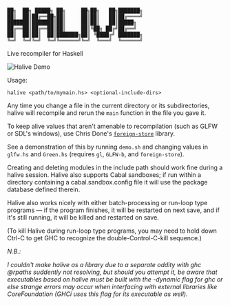 ```
██╗  ██╗ █████╗ ██╗     ██╗██╗   ██╗███████╗
██║  ██║██╔══██╗██║     ██║██║   ██║██╔════╝
███████║███████║██║     ██║██║   ██║█████╗  
██╔══██║██╔══██║██║     ██║╚██╗ ██╔╝██╔══╝  
██║  ██║██║  ██║███████╗██║ ╚████╔╝ ███████╗
╚═╝  ╚═╝╚═╝  ╚═╝╚══════╝╚═╝  ╚═══╝  ╚══════╝
```
Live recompiler for Haskell

![Halive Demo](http://lukexi.github.io/HaliveDemo.gif)

Usage:

`halive <path/to/mymain.hs> <optional-include-dirs>`

Any time you change a file in the current directory or its subdirectories,
halive will recompile and rerun the `main` function in the file you gave it.

To keep alive values that aren't amenable to recompilation 
(such as GLFW or SDL's windows), use Chris Done's [`foreign-store`](https://hackage.haskell.org/package/foreign-store) library.

See a demonstration of this by running `demo.sh` 
and changing values in `glfw.hs` and `Green.hs`
(requires `gl`, `GLFW-b`, and `foreign-store`).

Creating and deleting modules in the include path should 
work fine during a halive session. Halive also supports Cabal sandboxes; 
if run within a directory containing a cabal.sandbox.config file it will
use the package database defined therein.

Halive also works nicely with either batch-processing or run-loop type
programs — if the program finishes, it will be restarted on next save,
and if it's still running, it will be killed and restarted on save.

(To kill Halive during run-loop type programs, you may need to hold down Ctrl-C
to get GHC to recognize the double-Control-C-kill sequence.)

*N.B.:*

*I couldn't make halive as a library due to a separate oddity with
ghc @rpaths suddently not resolving, but should you attempt it, 
be aware that executables based on halive 
must be built with the -dynamic flag for ghc or else strange errors 
may occur when interfacing with external libraries like CoreFoundation
(GHCi uses this flag for its executable as well).*
